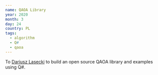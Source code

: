 ```yaml
---
name: QAOA Library
year: 2020
month: 3
day: 24
country: PL
tags:
  - algorithm
  - Q#
  - qaoa
---
```

To [Dariusz Lasecki](https://dlasecki.github.io/) to build an open source QAOA library and examples using Q#.
